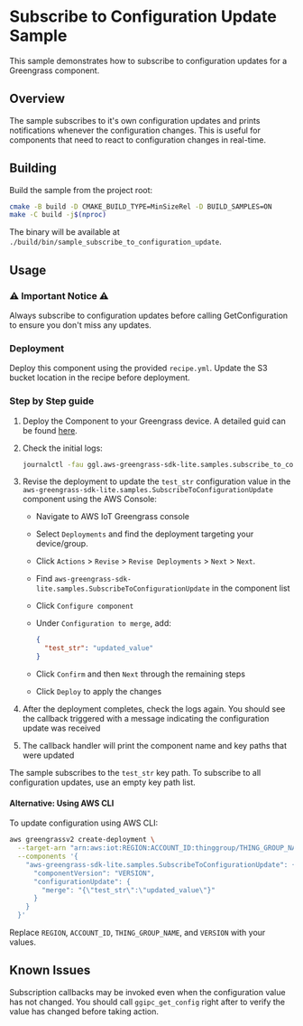 # Subscribe to Configuration Update Sample

This sample demonstrates how to subscribe to configuration updates for a
Greengrass component.

## Overview

The sample subscribes to it's own configuration updates and prints notifications
whenever the configuration changes. This is useful for components that need to
react to configuration changes in real-time.

## Building

Build the sample from the project root:

```sh
cmake -B build -D CMAKE_BUILD_TYPE=MinSizeRel -D BUILD_SAMPLES=ON
make -C build -j$(nproc)
```

The binary will be available at
`./build/bin/sample_subscribe_to_configuration_update`.

## Usage

### ⚠️ Important Notice ⚠️

Always subscribe to configuration updates before calling GetConfiguration to
ensure you don't miss any updates.

### Deployment

Deploy this component using the provided `recipe.yml`. Update the S3 bucket
location in the recipe before deployment.

### Step by Step guide

1. Deploy the Component to your Greengrass device. A detailed guid can be found
   [here](https://docs.aws.amazon.com/greengrass/v2/developerguide/create-deployments.html).

2. Check the initial logs:

   ```sh
   journalctl -fau ggl.aws-greengrass-sdk-lite.samples.subscribe_to_configuration_update.service
   ```

3. Revise the deployment to update the `test_str` configuration value in the
   `aws-greengrass-sdk-lite.samples.SubscribeToConfigurationUpdate` component
   using the AWS Console:
   - Navigate to AWS IoT Greengrass console
   - Select `Deployments` and find the deployment targeting your device/group.
   - Click `Actions` > `Revise` > `Revise Deployments` > `Next` > `Next`.
   - Find `aws-greengrass-sdk-lite.samples.SubscribeToConfigurationUpdate` in
     the component list
   - Click `Configure component`
   - Under `Configuration to merge`, add:

     ```json
     {
       "test_str": "updated_value"
     }
     ```

   - Click `Confirm` and then `Next` through the remaining steps
   - Click `Deploy` to apply the changes

4. After the deployment completes, check the logs again. You should see the
   callback triggered with a message indicating the configuration update was
   received

5. The callback handler will print the component name and key paths that were
   updated

The sample subscribes to the `test_str` key path. To subscribe to all
configuration updates, use an empty key path list.

#### Alternative: Using AWS CLI

To update configuration using AWS CLI:

```sh
aws greengrassv2 create-deployment \
  --target-arn "arn:aws:iot:REGION:ACCOUNT_ID:thinggroup/THING_GROUP_NAME" \
  --components '{
    "aws-greengrass-sdk-lite.samples.SubscribeToConfigurationUpdate": {
      "componentVersion": "VERSION",
      "configurationUpdate": {
        "merge": "{\"test_str\":\"updated_value\"}"
      }
    }
  }'
```

Replace `REGION`, `ACCOUNT_ID`, `THING_GROUP_NAME`, and `VERSION` with your
values.

## Known Issues

Subscription callbacks may be invoked even when the configuration value has not
changed. You should call `ggipc_get_config` right after to verify the value has
changed before taking action.
